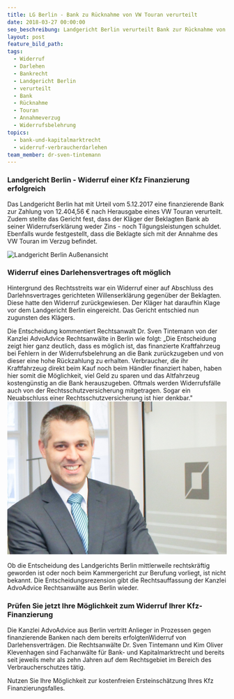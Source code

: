 ```yaml
---
title: LG Berlin - Bank zu Rücknahme von VW Touran verurteilt
date: 2018-03-27 00:00:00
seo_beschreibung: Landgericht Berlin verurteilt Bank zur Rücknahme von VW Touran
layout: post
feature_bild_path:
tags:
  - Widerruf
  - Darlehen
  - Bankrecht
  - Landgericht Berlin
  - verurteilt
  - Bank
  - Rücknahme
  - Touran
  - Annahmeverzug
  - Widerrufsbelehrung
topics:
  - bank-und-kapitalmarktrecht
  - widerruf-verbraucherdarlehen
team_member: dr-sven-tintemann
---
```


### Landgericht Berlin - Widerruf einer Kfz Finanzierung erfolgreich

Das Landgericht Berlin hat mit Urteil vom 5.12.2017 eine finanzierende Bank zur Zahlung von 12.404,56 € nach Herausgabe eines VW Touran verurteilt. Zudem stellte das Gericht fest, dass der Kläger der Beklagten Bank ab seiner Widerrufserklärung weder Zins - noch Tilgungsleistungen schuldet. Ebenfalls wurde festgestellt, dass die Beklagte sich mit der Annahme des VW Touran im Verzug befindet.

![Landgericht Berlin Außenansicht](/uploads/lg-berlin-außenansicht-1.jpg)

### Widerruf eines Darlehensvertrages oft möglich

Hintergrund des Rechtsstreits war ein Widerruf einer auf Abschluss des Darlehnsvertrages gerichteten Willenserklärung gegenüber der Beklagten. Diese hatte den Widerruf zurückgewiesen. Der Kläger hat daraufhin Klage vor dem Landgericht Berlin eingereicht. Das Gericht entschied nun zugunsten des Klägers.

Die Entscheidung kommentiert Rechtsanwalt Dr. Sven Tintemann von der Kanzlei AdvoAdvice Rechtsanwälte in Berlin wie folgt: „Die Entscheidung zeigt hier ganz deutlich, dass es möglich ist, das finanzierte Kraftfahrzeug bei Fehlern in der Widerrufsbelehrung an die Bank zurückzugeben und von dieser eine hohe Rückzahlung zu erhalten. Verbraucher, die ihr Kraftfahrzeug direkt beim Kauf noch beim Händler finanziert haben, haben hier somit die Möglichkeit, viel Geld zu sparen und das Altfahrzeug kostengünstig an die Bank herauszugeben. Oftmals werden Widerrufsfälle auch von der Rechtsschutzversicherung mitgetragen. Sogar ein Neuabschluss einer Rechtsschutzversicherung ist hier denkbar."![](/uploads/advoadvice-01-52-von-80.jpg)

Ob die Entscheidung des Landgerichts Berlin mittlerweile rechtskräftig geworden ist oder noch beim Kammergericht zur Berufung vorliegt, ist nicht bekannt. Die Entscheidungsrezension gibt die Rechtsauffassung der Kanzlei AdvoAdvice Rechtsanwälte aus Berlin wieder.

### Prüfen Sie jetzt Ihre Möglichkeit zum Widerruf Ihrer Kfz-Finanzierung

Die Kanzlei AdvoAdvice aus Berlin vertritt Anlieger in Prozessen gegen finanzierende Banken nach dem bereits erfolgtenWiderruf von Darlehensverträgen. Die Rechtsanwälte Dr. Sven Tintemann und Kim Oliver Klevenhagen sind Fachanwälte für Bank- und Kapitalmarktrecht und bereits seit jeweils mehr als zehn Jahren auf dem Rechtsgebiet im Bereich des Verbraucherschutzes tätig.

Nutzen Sie Ihre Möglichkeit zur kostenfreien Ersteinschätzung Ihres Kfz Finanzierungsfalles.